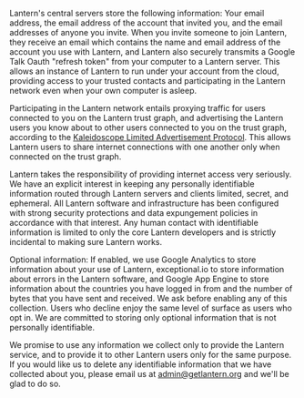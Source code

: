 Lantern's central servers store the following information: Your email address, the email address of the account that invited you, and the email addresses of anyone you invite. When you invite someone to join Lantern, they receive an email which contains the name and email address of the account you use with Lantern, and Lantern also securely transmits a Google Talk Oauth "refresh token" from your computer to a Lantern server. This allows an instance of Lantern to run under your account from the cloud, providing access to your trusted contacts and participating in the Lantern network even when your own computer is asleep.

Participating in the Lantern network entails proxying traffic for users connected to you on the Lantern trust graph, and advertising the Lantern users you know about to other users connected to you on the trust graph, according to the [Kaleidoscope Limited Advertisement Protocol](https://github.com/getlantern/kaleidoscope#kaleidoscope-limited-advertisement-protocol). This allows Lantern users to share internet connections with one another only when connected on the trust graph.

Lantern takes the responsibility of providing internet access very seriously. We have an explicit interest in keeping any personally identifiable information routed through Lantern servers and clients limited, secret, and ephemeral. All Lantern software and infrastructure has been configured with strong security protections and data expungement policies in accordance with that interest. Any human contact with identifiable information is limited to only the core Lantern developers and is strictly incidental to making sure Lantern works.

Optional information: If enabled, we use Google Analytics to store information about your use of Lantern, exceptional.io to store information about errors in the Lantern software, and Google App Engine to store information about the countries you have logged in from and the number of bytes that you have sent and received. We ask before enabling any of this collection. Users who decline enjoy the same level of surface as users who opt in. We are committed to storing only optional information that is not personally identifiable.

We promise to use any information we collect only to provide the Lantern service, and to provide it to other Lantern users only for the same purpose. If you would like us to delete any identifiable information that we have collected about you, please email us at admin@getlantern.org and we'll be glad to do so.